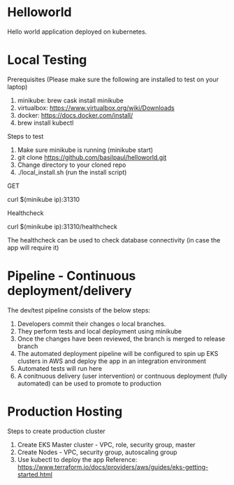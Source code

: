# Helloworld
Hello world application deployed on kubernetes. 

# Local Testing
Prerequisites (Please make sure the following are installed to test on your laptop)

1. minikube: brew cask install minikube
2. virtualbox: https://www.virtualbox.org/wiki/Downloads
3. docker: https://docs.docker.com/install/
4. brew install kubectl

Steps to test

1. Make sure minikube is running (minikube start)
2. git clone https://github.com/basilpaul/helloworld.git
3. Change directory to your cloned repo
4. ./local_install.sh (run the install script)

GET

curl $(minikube ip):31310

Healthcheck

curl $(minikube ip):31310/healthcheck

The healthcheck can be used to check database connectivity (in case the app will require it)

# Pipeline - Continuous deployment/delivery
The dev/test pipeline consists of the below steps:

1. Developers commit their changes o local branches.
2. They perform tests and local deployment using minikube
3. Once the changes have been reviewed, the branch is merged to release branch
4. The automated deployment pipeline will be configured to spin up EKS clusters in AWS and deploy the app in an integration environment
5. Automated tests will run here
6. A conitnuous delivery (user intervention) or contnuous deployment (fully automated) can be used to promote to production


# Production Hosting
Steps to create production cluster

1. Create EKS Master cluster - VPC, role, security group, master
2. Create Nodes - VPC, security group, autoscaling group
3. Use kubectl to deploy the app
Reference: https://www.terraform.io/docs/providers/aws/guides/eks-getting-started.html